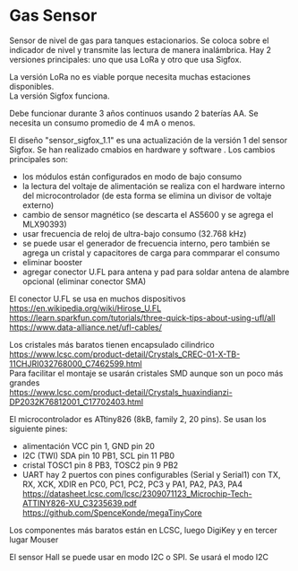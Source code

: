 # Gas Sensor
Sensor de nivel de gas para tanques estacionarios. Se coloca sobre 
el indicador de nivel y transmite las lectura de manera inalámbrica. 
Hay 2 versiones principales: uno que usa LoRa y otro que usa Sigfox.  

La versión LoRa no es viable porque necesita muchas estaciones disponibles.  
La versión Sigfox funciona.  

Debe funcionar durante 3 años continuos usando 2 baterías AA. 
Se necesita un consumo promedio de 4 mA o menos.

El diseño "sensor_sigfox_1.1" es una actualización de la versión 1 del sensor Sigfox. 
Se han realizado cmabios en hardware y software . Los cambios principales son:  
- los módulos están configurados en modo de bajo consumo
- la lectura del voltaje de alimentación se realiza con el hardware interno del microcontrolador (de esta forma se elimina un divisor de voltaje externo)
- cambio de sensor magnético (se descarta el AS5600 y se agrega el MLX90393)
- usar frecuencia de reloj de ultra-bajo consumo (32.768 kHz)
- se puede usar el generador de frecuencia interno, pero también se agrega un cristal y capacitores de carga para commparar el consumo
- eliminar booster
- agregar conector U.FL para antena y pad para soldar antena de alambre opcional (eliminar conector SMA)

El conector U.FL se usa en muchos dispositivos  
https://en.wikipedia.org/wiki/Hirose_U.FL  
https://learn.sparkfun.com/tutorials/three-quick-tips-about-using-ufl/all  
https://www.data-alliance.net/ufl-cables/  

Los cristales más baratos tienen encapsulado cilindrico  
https://www.lcsc.com/product-detail/Crystals_CREC-01-X-TB-11CHJRI032768000_C7462599.html  
Para facilitar el montaje se usarán cristales SMD aunque son un poco más grandes  
https://www.lcsc.com/product-detail/Crystals_huaxindianzi-DP2032K76812001_C17702403.html  

El microcontrolador es ATtiny826 (8kB, family 2, 20 pins). Se usan los siguiente pines:  
- alimentación VCC pin 1, GND pin 20
- I2C (TWI) SDA pin 10 PB1, SCL pin 11 PB0
- cristal TOSC1 pin 8 PB3, TOSC2 pin 9 PB2
- UART hay 2 puertos con pines configurables (Serial y Serial1) con TX, RX, XCK, XDIR en PC0, PC1, PC2, PC3 y PA1, PA2, PA3, PA4
https://datasheet.lcsc.com/lcsc/2309071123_Microchip-Tech-ATTINY826-XU_C3235639.pdf
https://github.com/SpenceKonde/megaTinyCore

Los componentes más baratos están en LCSC, luego DigiKey y en tercer lugar Mouser  

El sensor Hall se puede usar en modo I2C o SPI. Se usará el modo I2C
